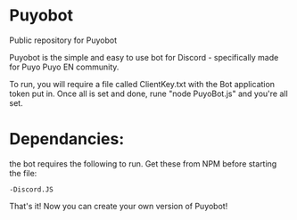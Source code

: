# Puyobot

Public repository for Puyobot

Puyobot is the simple and easy to use bot for Discord - specifically made for Puyo Puyo EN community.

To run, you will require a file called ClientKey.txt with the Bot application token put in.  Once all is set and done, rune "node PuyoBot.js" and you're all set.

# Dependancies:

the bot requires the following to run.  Get these from NPM before starting the file:

    -Discord.JS

That's it!  Now you can create your own version of Puyobot!
